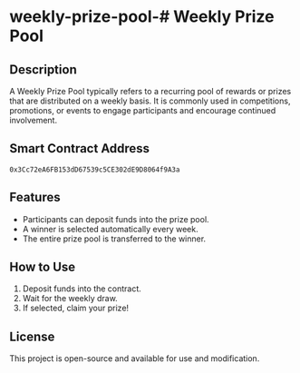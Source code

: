 # weekly-prize-pool-# Weekly Prize Pool

## Description
A Weekly Prize Pool typically refers to a recurring pool of rewards or prizes that are distributed on a weekly basis. It is commonly used in competitions, promotions, or events to engage participants and encourage continued involvement.

## Smart Contract Address
`0x3Cc72eA6FB153dD67539c5CE302dE9D8064f9A3a`

## Features
- Participants can deposit funds into the prize pool.
- A winner is selected automatically every week.
- The entire prize pool is transferred to the winner.

## How to Use
1. Deposit funds into the contract.
2. Wait for the weekly draw.
3. If selected, claim your prize!

## License
This project is open-source and available for use and modification.

